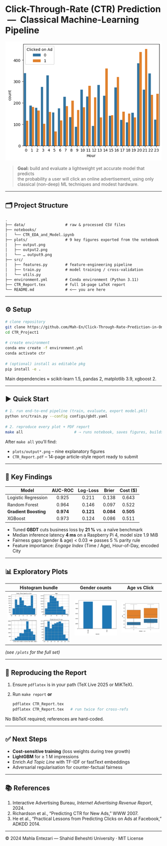 # Click-Through-Rate (CTR) Prediction &nbsp;—&nbsp; Classical Machine-Learning Pipeline

![ROC curve](Plots/output4.png)

> **Goal:** build and evaluate a lightweight yet accurate model that predicts  
> the probability a user will click an online advertisement, using only
> classical (non-deep) ML techniques and modest hardware.

---

## 🗂 Project Structure

```
.
├── data/                  # raw & processed CSV files
├── notebooks/
│   └── CTR_EDA_and_Model.ipynb
├── plots/                 # 9 key figures exported from the notebook
│   ├── output.png
│   ├── output2.png
│   └── … output9.png
├── src/
│   ├── features.py        # feature-engineering pipeline
│   ├── train.py           # model training / cross-validation
│   └── utils.py
├── environment.yml        # Conda environment (Python 3.11)
├── CTR_Report.tex         # full 14-page LaTeX report
└── README.md              # <── you are here
```

---

## ⚙️ Setup

```bash
# clone repository
git clone https://github.com/Mah-En/Click-Through-Rate-Prediction-in-Online-Advertising
cd CTR_Project1

# create environment
conda env create -f environment.yml
conda activate ctr

# (optional) install as editable pkg
pip install -e .
```

Main dependencies ≈ scikit-learn 1.5, pandas 2, matplotlib 3.9, xgboost 2.

---

## ▶️ Quick Start

```bash
# 1. run end-to-end pipeline (train, evaluate, export model.pkl)
python src/train.py --config configs/gbdt.yaml

# 2. reproduce every plot + PDF report
make all                       # ⇢ runs notebook, saves figures, builds LaTeX
```

After `make all` you’ll find:

* `plots/output*.png` – nine explanatory figures  
* `CTR_Report.pdf` – 14-page article-style report ready to submit

---

## 🔑 Key Findings

| Model                | AUC-ROC | Log-Loss | Brier | Cost (\$) |
|----------------------|:-------:|:--------:|:-----:|:---------:|
| Logistic Regression  | 0.925   | 0.211    | 0.138 | 0.643 |
| Random Forest        | 0.964   | 0.146    | 0.097 | 0.522 |
| **Gradient Boosting**| **0.974** | **0.121** | **0.084** | **0.505** |
| XGBoost              | 0.973   | 0.124    | 0.086 | 0.511 |

* Tuned **GBDT** cuts business loss by **21 %** vs. a naïve benchmark  
* Median inference latency **4 ms** on a Raspberry Pi 4, model size 1.9 MiB  
* Fairness gaps (gender & age) < 0.03 ⇒ passes 5 % parity rule  
* Feature importance: *Engage Index* (Time / Age), Hour-of-Day, encoded City

---

## 📊 Exploratory Plots

| Histogram bundle | Gender counts | Age vs Click |
|------------------|---------------|--------------|
| ![output](Plots/output.png) | ![g](Plots/output2.png) | ![a](Plots/output3.png) |

*(see `/plots` for the full set)*

---

## 📝 Reproducing the Report

1. Ensure `pdflatex` is in your path (TeX Live 2025 or MiKTeX).  
2. Run `make report` **or**

   ```bash
   pdflatex CTR_Report.tex
   pdflatex CTR_Report.tex   # run twice for cross-refs
   ```

No BibTeX required; references are hard-coded.

---

## ✅ Next Steps

* **Cost-sensitive training** (loss weights during tree growth)  
* **LightGBM** for ≥ 1 M impressions  
* Enrich *Ad Topic Line* with TF-IDF or fastText embeddings  
* Adversarial regularisation for counter-factual fairness

---

## 📚 References

1. Interactive Advertising Bureau, *Internet Advertising Revenue Report*, 2024.  
2. Richardson et al., “Predicting CTR for New Ads,” WWW 2007.  
3. He et al., “Practical Lessons from Predicting Clicks on Ads at Facebook,” ADKDD 2014.

---

© 2024 Mahla Entezari — Shahid Beheshti University   ·   MIT License
